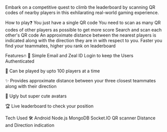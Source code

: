 Embark on a competitive quest to climb the leaderboard by scanning QR codes of nearby players in this exhilarating real-world gaming experience.

How to play❓
You just have a single QR code
You need to scan as many QR codes of other players as possible to get more score
Search and scan each other's QR code
An approximate distance between the nearest players is indicated along with the direction they are in with respect to you.
Faster you find your teammates, higher you rank on leaderboard

Features🔥
📱 Simple Email and Zeal ID Login to keep the Users Authenticated

📝 Can be played by upto 100 players at a time

✨ Provides approximate distance between your three closest teammates along with their direction

👻 Ugly but super cute avatars

🏆 Live leaderboard to check your position


Tech Used 🛠
Android
Node.js
MongoDB
Socket.IO
QR scanner
Distance and Direction indication
